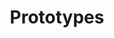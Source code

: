 ---
title: Prototypes
menu:
  design_system:
    parent: Utilities
    weight: 100
type: component_examples_raw
---